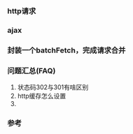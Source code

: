 ### http请求

### ajax

### 封装一个batchFetch，完成请求合并

### 问题汇总(FAQ)
1. 状态码302与301有啥区别
2. http缓存怎么设置
3.  

### 参考
